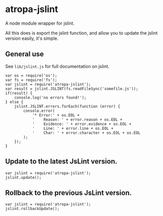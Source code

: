 # atropa-jslint

A node module wrapper for jslint.

All this does is export the jslint function, and allow you to update the jslint version easily, it's simple.

## General use
See `lib/jslint.js` for full documentation on jslint.

```
var os = require('os');
var fs = require('fs');
var jslint = require('atropa-jslint');
var result = jslint.JSLINT(fs.readFileSync('somefile.js'));
if(result) {
    console.log('no errors found!');
} else {
    jslint.JSLINT.errors.forEach(function (error) {
        console.error(
            '* Error:' + os.EOL +
            '    Reason: ' + error.reason + os.EOL +
            '    Evidence: ' + error.evidence + os.EOL +
            '    Line: ' + error.line + os.EOL +
            '    Char: ' + error.character + os.EOL + os.EOL
        );
    });
}
```


## Update to the latest JsLint version.

```
var jslint = require('atropa-jslint');
jslint.update();
```


## Rollback to the previous JsLint version.

```
var jslint = require('atropa-jslint');
jslint.rollbackUpdate();
```
